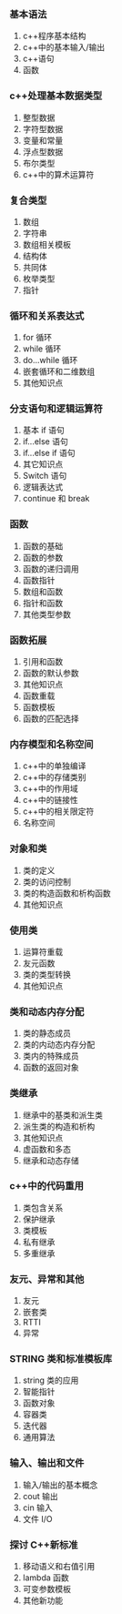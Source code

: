 ### 基本语法

1. c++程序基本结构
2. c++中的基本输入/输出
3. c++语句
4. 函数

### c++处理基本数据类型

1. 整型数据
2. 字符型数据
3. 变量和常量
4. 浮点型数据
5. 布尔类型
6. c++中的算术运算符

### 复合类型

1. 数组
2. 字符串
3. 数组相关模板
4. 结构体
5. 共同体
6. 枚举类型
7. 指针

### 循环和关系表达式

1. for 循环
2. while 循环
3. do...while 循环
4. 嵌套循环和二维数组
5. 其他知识点

### 分支语句和逻辑运算符

1. 基本 if 语句
2. if...else 语句
3. if...else if 语句
4. 其它知识点
5. Switch 语句
6. 逻辑表达式
7. continue 和 break

### 函数

1. 函数的基础
2. 函数的参数
3. 函数的递归调用
4. 函数指针
5. 数组和函数
6. 指针和函数
7. 其他类型参数

### 函数拓展

1. 引用和函数
2. 函数的默认参数
3. 其他知识点
4. 函数重载
5. 函数模板
6. 函数的匹配选择

### 内存模型和名称空间

1. c++中的单独编译
2. c++中的存储类别
3. c++中的作用域
4. c++中的链接性
5. c++中的相关限定符
6. 名称空间

### 对象和类

1. 类的定义
2. 类的访问控制
3. 类的构造函数和析构函数
4. 其他知识点

### 使用类

1. 运算符重载
2. 友元函数
3. 类的类型转换
4. 其他知识点

### 类和动态内存分配

1. 类的静态成员
2. 类的内动态内存分配
3. 类内的特殊成员
4. 函数的返回对象

### 类继承

1. 继承中的基类和派生类
2. 派生类的构造和析构
3. 其他知识点
4. 虚函数和多态
5. 继承和动态存储

### c++中的代码重用

1. 类包含关系
2. 保护继承
3. 类模板
4. 私有继承
5. 多重继承

### 友元、异常和其他

1. 友元
2. 嵌套类
3. RTTI
4. 异常

### STRING 类和标准模板库

1. string 类的应用
2. 智能指针
3. 函数对象
4. 容器类
5. 迭代器
6. 通用算法

### 输入、输出和文件

1. 输入/输出的基本概念
2. cout 输出
3. cin 输入
4. 文件 I/O

### 探讨 C++新标准

1. 移动语义和右值引用
2. lambda 函数
3. 可变参数模板
4. 其他新功能
